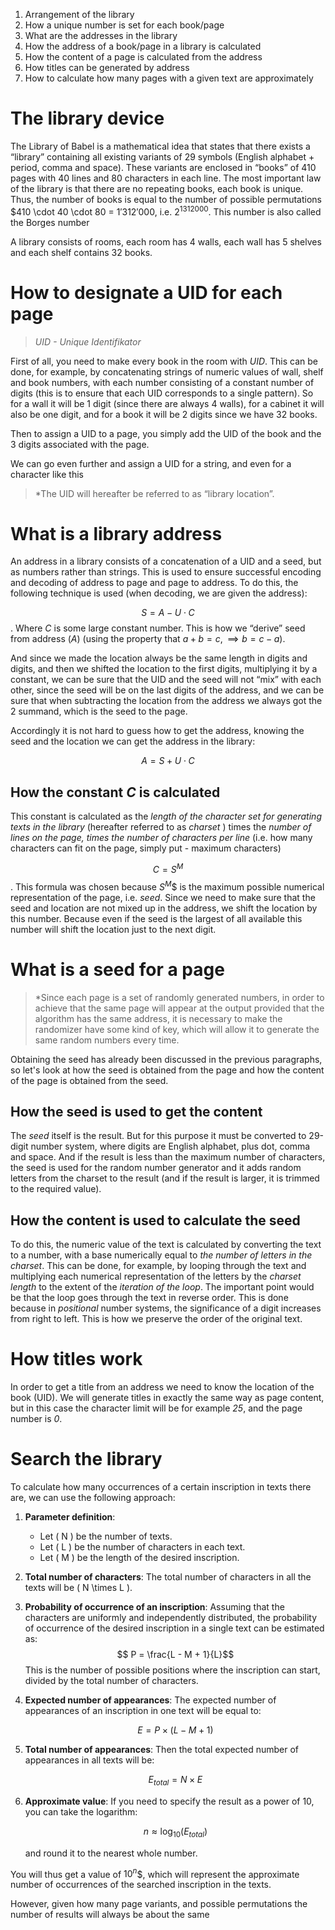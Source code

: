 1. Arrangement of the library
2. How a unique number is set for each book/page
3. What are the addresses in the library
4. How the address of a book/page in a library is calculated
5. How the content of a page is calculated from the address
6. How titles can be generated by address
7. How to calculate how many pages with a given text are approximately

# The library device
The Library of Babel is a mathematical idea that states that there exists a “library” containing all existing variants of 29 symbols (English alphabet + period, comma and space). These variants are enclosed in “books” of 410 pages with 40 lines and 80 characters in each line. The most important law of the library is that there are no repeating books, each book is unique. Thus, the number of books is equal to the number of possible permutations $410 \cdot 40 \cdot 80 = $1'312'000$, i.e. $2^{1312000}$. This number is also called the Borges number

A library consists of rooms, each room has 4 walls, each wall has 5 shelves and each shelf contains 32 books.

# How to designate a UID for each page
> *UID - Unique Identifikator*

First of all, you need to make every book in the room with *UID*. This can be done, for example, by concatenating strings of numeric values of wall, shelf and book numbers, with each number consisting of a constant number of digits (this is to ensure that each UID corresponds to a single pattern). So for a wall it will be 1 digit (since there are always 4 walls), for a cabinet it will also be one digit, and for a book it will be 2 digits since we have 32 books.

Then to assign a UID to a page, you simply add the UID of the book and the 3 digits associated with the page.

We can go even further and assign a UID for a string, and even for a character like this

> *The UID will hereafter be referred to as “library location”.
# What is a library address
An address in a library consists of a concatenation of a UID and a seed, but as numbers rather than strings. This is used to ensure successful encoding and decoding of address to page and page to address. To do this, the following technique is used (when decoding, we are given the address):

$$S = A - U\cdot C$$.
Where *C* is some large constant number. This is how we “derive” seed from address (*A*) (using the property that $a + b = c, \implies b = c - a$).

And since we made the location always be the same length in digits and digits, and then we shifted the location to the first digits, multiplying it by a constant, we can be sure that the UID and the seed will not “mix” with each other, since the seed will be on the last digits of the address, and we can be sure that when subtracting the location from the address we always got the 2 summand, which is the seed to the page.

Accordingly it is not hard to guess how to get the address, knowing the seed and the location we can get the address in the library:

$$A = S + U \cdot C$$
## How the constant *C* is calculated

This constant is calculated as the *length of the character set for generating texts in the library* (hereafter referred to as *charset* ) times the *number of lines on the page, times the number of characters per line* (i.e. how many characters can fit on the page, simply put - maximum characters)

$$C = S^{M}$$.
This formula was chosen because $S^M$$ is the maximum possible numerical representation of the page, i.e. *seed*. Since we need to make sure that the seed and location are not mixed up in the address, we shift the location by this number. Because even if the seed is the largest of all available this number will shift the location just to the next digit.
# What is a seed for a page #

> *Since each page is a set of randomly generated numbers, in order to achieve that the same page will appear at the output provided that the algorithm has the same address, it is necessary to make the randomizer have some kind of key, which will allow it to generate the same random numbers every time.

Obtaining the seed has already been discussed in the previous paragraphs, so let's look at how the seed is obtained from the page and how the content of the page is obtained from the seed.

## How the seed is used to get the content ##
The *seed* itself is the result. But for this purpose it must be converted to 29-digit number system, where digits are English alphabet, plus dot, comma and space. And if the result is less than the maximum number of characters, the seed is used for the random number generator and it adds random letters from the charset to the result (and if the result is larger, it is trimmed to the required value).
## How the content is used to calculate the seed
To do this, the numeric value of the text is calculated by converting the text to a number, with a base numerically equal to *the number of letters in the charset*. This can be done, for example, by looping through the text and multiplying each numerical representation of the letters by the *charset length* to the extent of the *iteration of the loop*. The important point would be that the loop goes through the text in reverse order. This is done because in *positional* number systems, the significance of a digit increases from right to left. This is how we preserve the order of the original text.

# How titles work

In order to get a title from an address we need to know the location of the book (UID). We will generate titles in exactly the same way as page content, but in this case the character limit will be for example *25*, and the page number is *0*.

# Search the library
To calculate how many occurrences of a certain inscription in texts there are, we can use the following approach:

1. **Parameter definition**:
   - Let \( N \) be the number of texts.
   - Let \( L \) be the number of characters in each text.
   - Let \( M \) be the length of the desired inscription.

2. **Total number of characters**:
   The total number of characters in all the texts will be \( N \times L \).

3. **Probability of occurrence of an inscription**:
   Assuming that the characters are uniformly and independently distributed, the probability of occurrence of the desired inscription in a single text can be estimated as:
   $$ P = \frac{L - M + 1}{L}$$
   This is the number of possible positions where the inscription can start, divided by the total number of characters.

4. **Expected number of appearances**:
   The expected number of appearances of an inscription in one text will be equal to:
   
   $$E = P \times (L - M + 1)$$

5. **Total number of appearances**:
   Then the total expected number of appearances in all texts will be:
   
   $$ E_{total} = N \times E $$

6. **Approximate value**:
   If you need to specify the result as a power of 10, you can take the logarithm:
   
   $$n \approx \log_{10}(E_{total})$$
   
   and round it to the nearest whole number.

You will thus get a value of $10^n$$, which will represent the approximate number of occurrences of the searched inscription in the texts.

However, given how many page variants, and possible permutations the number of results will always be about the same